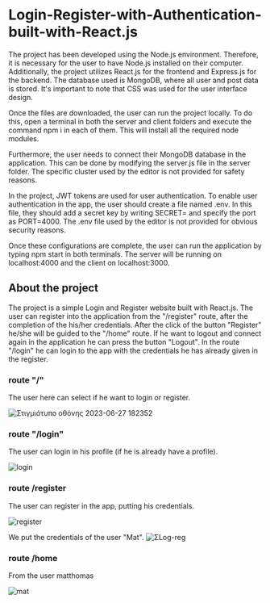 # Login-Register-with-Authentication-built-with-React.js

The project has been developed using the Node.js environment. Therefore, it is necessary for the user to have Node.js installed on their computer. Additionally, the project utilizes React.js for the frontend and Express.js for the backend. The database used is MongoDB, where all user and post data is stored. It's important to note that CSS was used for the user interface design.

Once the files are downloaded, the user can run the project locally. To do this, open a terminal in both the server and client folders and execute the command npm i in each of them. This will install all the required node modules.

Furthermore, the user needs to connect their MongoDB database in the application. This can be done by modifying the server.js file in the server folder. The specific cluster used by the editor is not provided for safety reasons.

In the project, JWT tokens are used for user authentication. To enable user authentication in the app, the user should create a file named .env. In this file, they should add a secret key by writing SECRET=<key> and specify the port as PORT=4000. The .env file used by the editor is not provided for obvious security reasons.

Once these configurations are complete, the user can run the application by typing npm start in both terminals. The server will be running on localhost:4000 and the client on localhost:3000.

## About the project

The project is a simple Login and Register website built with React.js. The user can register into the application from the "/register" route, after the completion of the 
his/her credentials. After the click of the button "Register" he/she will be guided to the "/home" route. If he want to logout and connect again in the application he can 
press the button "Logout". In the route "/login" he can login to the app with the credentials he has already given in the register.



### route "/"

The user here can select if he want to login or register.

![Στιγμιότυπο οθόνης 2023-06-27 182352](https://github.com/skavvathas/Login-Register-with-Authentication-built-with-React.js/assets/122029632/26232e0a-6691-4fc8-a9df-9731e8e2155c)


###  route "/login"

The user can login in his profile (if he is already have a profile).


![login](https://github.com/skavvathas/Login-Register-with-Authentication-built-with-React.js/assets/122029632/cf370bf9-567d-48e1-b5c4-adce3683f4ff)



###  route /register

The user can register in the app, putting his credentials.


![register](https://github.com/skavvathas/Login-Register-with-Authentication-built-with-React.js/assets/122029632/11ad4fff-cbeb-4c35-b734-a6cebc5cb219)


We put the credentials of the user "Mat".
![ΣLog-reg](https://github.com/skavvathas/Login-Register-with-Authentication-built-with-React.js/assets/122029632/57397505-7c9a-4e3f-8372-5ccb18cc542d)


###  route /home

From the user matthomas

![mat](https://github.com/skavvathas/Login-Register-with-Authentication-built-with-React.js/assets/122029632/174bcd44-c9c0-42de-b11f-dcb9984d7583)

